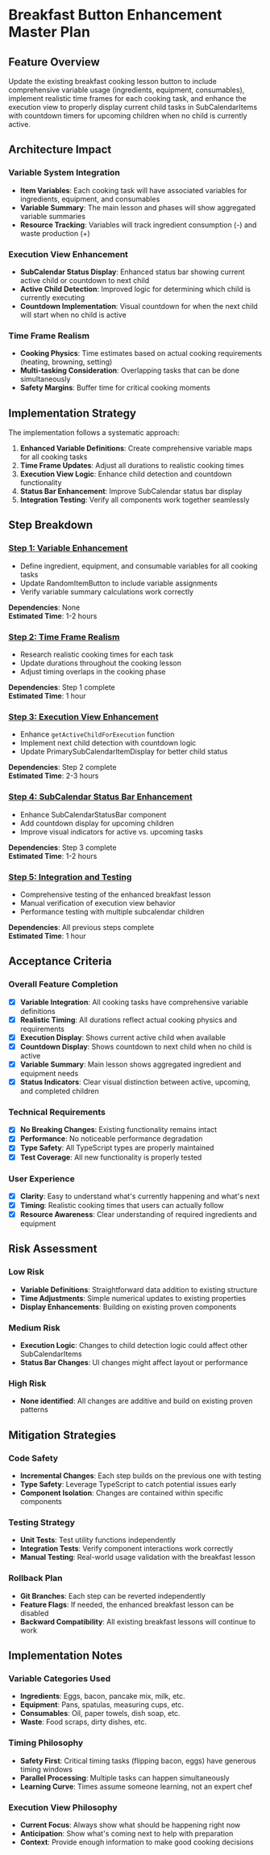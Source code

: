 # Breakfast Button Enhancement Master Plan

## Feature Overview

Update the existing breakfast cooking lesson button to include comprehensive variable usage (ingredients, equipment, consumables), implement realistic time frames for each cooking task, and enhance the execution view to properly display current child tasks in SubCalendarItems with countdown timers for upcoming children when no child is currently active.

## Architecture Impact

### Variable System Integration
- **Item Variables**: Each cooking task will have associated variables for ingredients, equipment, and consumables
- **Variable Summary**: The main lesson and phases will show aggregated variable summaries
- **Resource Tracking**: Variables will track ingredient consumption (-) and waste production (+)

### Execution View Enhancement
- **SubCalendar Status Display**: Enhanced status bar showing current active child or countdown to next child
- **Active Child Detection**: Improved logic for determining which child is currently executing
- **Countdown Implementation**: Visual countdown for when the next child will start when no child is active

### Time Frame Realism
- **Cooking Physics**: Time estimates based on actual cooking requirements (heating, browning, setting)
- **Multi-tasking Consideration**: Overlapping tasks that can be done simultaneously
- **Safety Margins**: Buffer time for critical cooking moments

## Implementation Strategy

The implementation follows a systematic approach:

1. **Enhanced Variable Definitions**: Create comprehensive variable maps for all cooking tasks
2. **Time Frame Updates**: Adjust all durations to realistic cooking times
3. **Execution View Logic**: Enhance child detection and countdown functionality
4. **Status Bar Enhancement**: Improve SubCalendar status bar display
5. **Integration Testing**: Verify all components work together seamlessly

## Step Breakdown

### [Step 1: Variable Enhancement](./breakfast_enhancement_step1.md)
- Define ingredient, equipment, and consumable variables for all cooking tasks
- Update RandomItemButton to include variable assignments
- Verify variable summary calculations work correctly

**Dependencies**: None  
**Estimated Time**: 1-2 hours

### [Step 2: Time Frame Realism](./breakfast_enhancement_step2.md)
- Research realistic cooking times for each task
- Update durations throughout the cooking lesson
- Adjust timing overlaps in the cooking phase

**Dependencies**: Step 1 complete  
**Estimated Time**: 1 hour

### [Step 3: Execution View Enhancement](./breakfast_enhancement_step3.md)
- Enhance `getActiveChildForExecution` function
- Implement next child detection with countdown logic
- Update PrimarySubCalendarItemDisplay for better child status

**Dependencies**: Step 2 complete  
**Estimated Time**: 2-3 hours

### [Step 4: SubCalendar Status Bar Enhancement](./breakfast_enhancement_step4.md)
- Enhance SubCalendarStatusBar component
- Add countdown display for upcoming children
- Improve visual indicators for active vs. upcoming tasks

**Dependencies**: Step 3 complete  
**Estimated Time**: 1-2 hours

### [Step 5: Integration and Testing](./breakfast_enhancement_step5.md)
- Comprehensive testing of the enhanced breakfast lesson
- Manual verification of execution view behavior
- Performance testing with multiple subcalendar children

**Dependencies**: All previous steps complete  
**Estimated Time**: 1 hour

## Acceptance Criteria

### Overall Feature Completion
- [x] **Variable Integration**: All cooking tasks have comprehensive variable definitions
- [x] **Realistic Timing**: All durations reflect actual cooking physics and requirements
- [x] **Execution Display**: Shows current active child when available
- [x] **Countdown Display**: Shows countdown to next child when no child is active
- [x] **Variable Summary**: Main lesson shows aggregated ingredient and equipment needs
- [x] **Status Indicators**: Clear visual distinction between active, upcoming, and completed children

### Technical Requirements
- [x] **No Breaking Changes**: Existing functionality remains intact
- [x] **Performance**: No noticeable performance degradation
- [x] **Type Safety**: All TypeScript types are properly maintained
- [x] **Test Coverage**: All new functionality is properly tested

### User Experience
- [x] **Clarity**: Easy to understand what's currently happening and what's next
- [x] **Timing**: Realistic cooking times that users can actually follow
- [x] **Resource Awareness**: Clear understanding of required ingredients and equipment

## Risk Assessment

### Low Risk
- **Variable Definitions**: Straightforward data addition to existing structure
- **Time Adjustments**: Simple numerical updates to existing properties
- **Display Enhancements**: Building on existing proven components

### Medium Risk
- **Execution Logic**: Changes to child detection logic could affect other SubCalendarItems
- **Status Bar Changes**: UI changes might affect layout or performance

### High Risk
- **None identified**: All changes are additive and build on existing proven patterns

## Mitigation Strategies

### Code Safety
- **Incremental Changes**: Each step builds on the previous one with testing
- **Type Safety**: Leverage TypeScript to catch potential issues early
- **Component Isolation**: Changes are contained within specific components

### Testing Strategy
- **Unit Tests**: Test utility functions independently
- **Integration Tests**: Verify component interactions work correctly
- **Manual Testing**: Real-world usage validation with the breakfast lesson

### Rollback Plan
- **Git Branches**: Each step can be reverted independently
- **Feature Flags**: If needed, the enhanced breakfast lesson can be disabled
- **Backward Compatibility**: All existing breakfast lessons will continue to work

## Implementation Notes

### Variable Categories Used
- **Ingredients**: Eggs, bacon, pancake mix, milk, etc.
- **Equipment**: Pans, spatulas, measuring cups, etc.
- **Consumables**: Oil, paper towels, dish soap, etc.
- **Waste**: Food scraps, dirty dishes, etc.

### Timing Philosophy
- **Safety First**: Critical timing tasks (flipping bacon, eggs) have generous timing windows
- **Parallel Processing**: Multiple tasks can happen simultaneously
- **Learning Curve**: Times assume someone learning, not an expert chef

### Execution View Philosophy
- **Current Focus**: Always show what should be happening right now
- **Anticipation**: Show what's coming next to help with preparation
- **Context**: Provide enough information to make good cooking decisions
